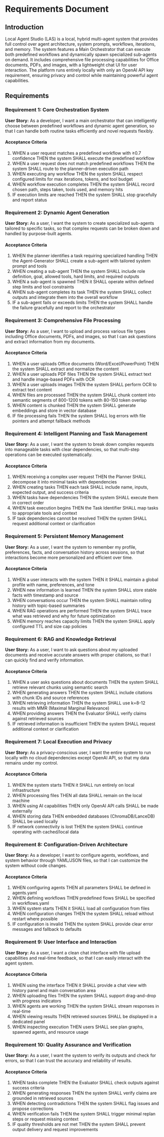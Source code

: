 # Requirements Document

## Introduction

Local Agent Studio (LAS) is a local, hybrid multi-agent system that provides full control over agent architecture, system prompts, workflows, iterations, and memory. The system features a Main Orchestrator that can execute both predefined workflows and dynamically spawn specialized sub-agents on demand. It includes comprehensive file processing capabilities for Office documents, PDFs, and images, with a lightweight chat UI for user interaction. The platform runs entirely locally with only an OpenAI API key requirement, ensuring privacy and control while maintaining powerful agent capabilities.

## Requirements

### Requirement 1: Core Orchestration System

**User Story:** As a developer, I want a main orchestrator that can intelligently choose between predefined workflows and dynamic agent generation, so that I can handle both routine tasks efficiently and novel requests flexibly.

#### Acceptance Criteria

1. WHEN a user request matches a predefined workflow with ≥0.7 confidence THEN the system SHALL execute the predefined workflow
2. WHEN a user request does not match predefined workflows THEN the system SHALL route to the planner-driven execution path
3. WHEN executing any workflow THEN the system SHALL respect configured limits for max iterations, tokens, and tool budget
4. WHEN workflow execution completes THEN the system SHALL record chosen path, steps taken, tools used, and memory hits
5. IF execution limits are reached THEN the system SHALL stop gracefully and report status

### Requirement 2: Dynamic Agent Generation

**User Story:** As a user, I want the system to create specialized sub-agents tailored to specific tasks, so that complex requests can be broken down and handled by purpose-built agents.

#### Acceptance Criteria

1. WHEN the planner identifies a task requiring specialized handling THEN the Agent-Generator SHALL create a sub-agent with tailored system prompt and tools
2. WHEN creating a sub-agent THEN the system SHALL include role definition, goal, allowed tools, hard limits, and required outputs
3. WHEN a sub-agent is spawned THEN it SHALL operate within defined step limits and tool constraints
4. WHEN sub-agent completes its task THEN the system SHALL collect outputs and integrate them into the overall workflow
5. IF a sub-agent fails or exceeds limits THEN the system SHALL handle the failure gracefully and report to the orchestrator

### Requirement 3: Comprehensive File Processing

**User Story:** As a user, I want to upload and process various file types including Office documents, PDFs, and images, so that I can ask questions and extract information from my documents.

#### Acceptance Criteria

1. WHEN a user uploads Office documents (Word/Excel/PowerPoint) THEN the system SHALL extract and normalize the content
2. WHEN a user uploads PDF files THEN the system SHALL extract text and handle image-based PDFs with OCR
3. WHEN a user uploads images THEN the system SHALL perform OCR to extract text content
4. WHEN files are processed THEN the system SHALL chunk content into semantic segments of 800-1200 tokens with 80-150 token overlap
5. WHEN content is chunked THEN the system SHALL generate embeddings and store in vector database
6. IF file processing fails THEN the system SHALL log errors with file pointers and attempt fallback methods

### Requirement 4: Intelligent Planning and Task Management

**User Story:** As a user, I want the system to break down complex requests into manageable tasks with clear dependencies, so that multi-step operations can be executed systematically.

#### Acceptance Criteria

1. WHEN receiving a complex user request THEN the Planner SHALL decompose it into minimal tasks with dependencies
2. WHEN creating tasks THEN each task SHALL include name, inputs, expected output, and success criteria
3. WHEN tasks have dependencies THEN the system SHALL execute them in correct order
4. WHEN task execution begins THEN the Task Identifier SHALL map tasks to appropriate tools and context
5. IF task dependencies cannot be resolved THEN the system SHALL request additional context or clarification

### Requirement 5: Persistent Memory Management

**User Story:** As a user, I want the system to remember my profile, preferences, facts, and conversation history across sessions, so that interactions become more personalized and efficient over time.

#### Acceptance Criteria

1. WHEN a user interacts with the system THEN it SHALL maintain a global profile with name, preferences, and tone
2. WHEN new information is learned THEN the system SHALL store stable facts with timestamp and source
3. WHEN conversations occur THEN the system SHALL maintain rolling history with topic-based summaries
4. WHEN RAG operations are performed THEN the system SHALL trace what was retrieved and why for future optimization
5. WHEN memory reaches capacity limits THEN the system SHALL apply configured TTL and size cap policies

### Requirement 6: RAG and Knowledge Retrieval

**User Story:** As a user, I want to ask questions about my uploaded documents and receive accurate answers with proper citations, so that I can quickly find and verify information.

#### Acceptance Criteria

1. WHEN a user asks questions about documents THEN the system SHALL retrieve relevant chunks using semantic search
2. WHEN generating answers THEN the system SHALL include citations with chunk IDs and source references
3. WHEN retrieving information THEN the system SHALL use k=8-12 results with MMR (Maximal Marginal Relevance)
4. WHEN providing answers THEN the Evaluator SHALL verify claims against retrieved sources
5. IF retrieved information is insufficient THEN the system SHALL request additional context or clarification

### Requirement 7: Local Execution and Privacy

**User Story:** As a privacy-conscious user, I want the entire system to run locally with no cloud dependencies except OpenAI API, so that my data remains under my control.

#### Acceptance Criteria

1. WHEN the system starts THEN it SHALL run entirely on local infrastructure
2. WHEN processing files THEN all data SHALL remain on the local machine
3. WHEN using AI capabilities THEN only OpenAI API calls SHALL be made externally
4. WHEN storing data THEN embedded databases (ChromaDB/LanceDB) SHALL be used locally
5. IF network connectivity is lost THEN the system SHALL continue operating with cached/local data

### Requirement 8: Configuration-Driven Architecture

**User Story:** As a developer, I want to configure agents, workflows, and system behavior through YAML/JSON files, so that I can customize the system without code changes.

#### Acceptance Criteria

1. WHEN configuring agents THEN all parameters SHALL be defined in agents.yaml
2. WHEN defining workflows THEN predefined flows SHALL be specified in workflows.yaml
3. WHEN system starts THEN it SHALL load all configuration from files
4. WHEN configuration changes THEN the system SHALL reload without restart where possible
5. IF configuration is invalid THEN the system SHALL provide clear error messages and fallback to defaults

### Requirement 9: User Interface and Interaction

**User Story:** As a user, I want a clean chat interface with file upload capabilities and real-time feedback, so that I can easily interact with the agent system.

#### Acceptance Criteria

1. WHEN using the interface THEN it SHALL provide a chat view with history panel and main conversation area
2. WHEN uploading files THEN the system SHALL support drag-and-drop with progress indicators
3. WHEN agents are working THEN the system SHALL stream responses in real-time
4. WHEN viewing results THEN retrieved sources SHALL be displayed in a dedicated panel
5. WHEN inspecting execution THEN users SHALL see plan graphs, spawned agents, and resource usage

### Requirement 10: Quality Assurance and Verification

**User Story:** As a user, I want the system to verify its outputs and check for errors, so that I can trust the accuracy and reliability of results.

#### Acceptance Criteria

1. WHEN tasks complete THEN the Evaluator SHALL check outputs against success criteria
2. WHEN generating responses THEN the system SHALL verify claims are grounded in retrieved sources
3. WHEN detecting contradictions THEN the system SHALL flag issues and propose corrections
4. WHEN verification fails THEN the system SHALL trigger minimal replan steps or request missing context
5. IF quality thresholds are not met THEN the system SHALL prevent output delivery and request improvements